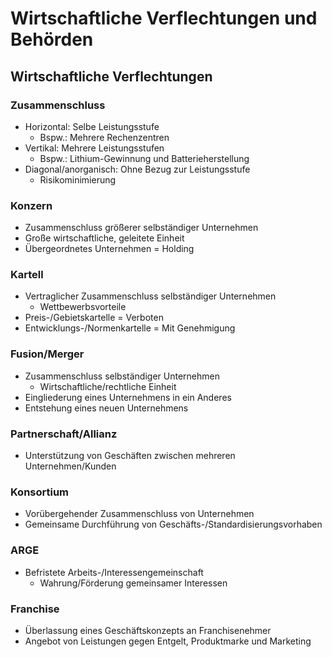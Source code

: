 # Wirtschaftliche Verflechtungen und Behörden

## Wirtschaftliche Verflechtungen

### Zusammenschluss
- Horizontal: Selbe Leistungsstufe
  - Bspw.: Mehrere Rechenzentren
- Vertikal: Mehrere Leistungsstufen
  - Bspw.: Lithium-Gewinnung und Batterieherstellung
- Diagonal/anorganisch: Ohne Bezug zur Leistungsstufe
  - Risikominimierung
 
### Konzern
- Zusammenschluss größerer selbständiger Unternehmen
- Große wirtschaftliche, geleitete Einheit
- Übergeordnetes Unternehmen = Holding

### Kartell
- Vertraglicher Zusammenschluss selbständiger Unternehmen
  - Wettbewerbsvorteile
- Preis-/Gebietskartelle = Verboten
- Entwicklungs-/Normenkartelle = Mit Genehmigung

### Fusion/Merger
- Zusammenschluss selbständiger Unternehmen
  - Wirtschaftliche/rechtliche Einheit
- Eingliederung eines Unternehmens in ein Anderes
- Entstehung eines neuen Unternehmens

### Partnerschaft/Allianz
- Unterstützung von Geschäften zwischen mehreren Unternehmen/Kunden

### Konsortium
- Vorübergehender Zusammenschluss von Unternehmen
- Gemeinsame Durchführung von Geschäfts-/Standardisierungsvorhaben

### ARGE
- Befristete Arbeits-/Interessengemeinschaft
  - Wahrung/Förderung gemeinsamer Interessen
 
### Franchise
- Überlassung eines Geschäftskonzepts an Franchisenehmer
- Angebot von Leistungen gegen Entgelt, Produktmarke und Marketing


